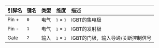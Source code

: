 <!--
DO NOT EDIT THIS FILE DIRECTLY.
This file is generated by tools/comp-docs.js.
All changes will be overwritten by regeneration.
-->

<slot class="model-pins">

| 引脚名 | 键名 | 类型 | 维度 | 描述 |
|:------ |:---- |:----:|:----:|:---- |
| Pin \+ | `0` | 电气 | <samp>1</samp> × <samp>1</samp> | IGBT的集电极 |
| Pin \- | `1` | 电气 | <samp>1</samp> × <samp>1</samp> | IGBT的发射极 |
| Gate | `2` | 输入 | <samp>1</samp> × <samp>1</samp> | IGBT的门极，输入导通/关断控制信号 |

</slot>
